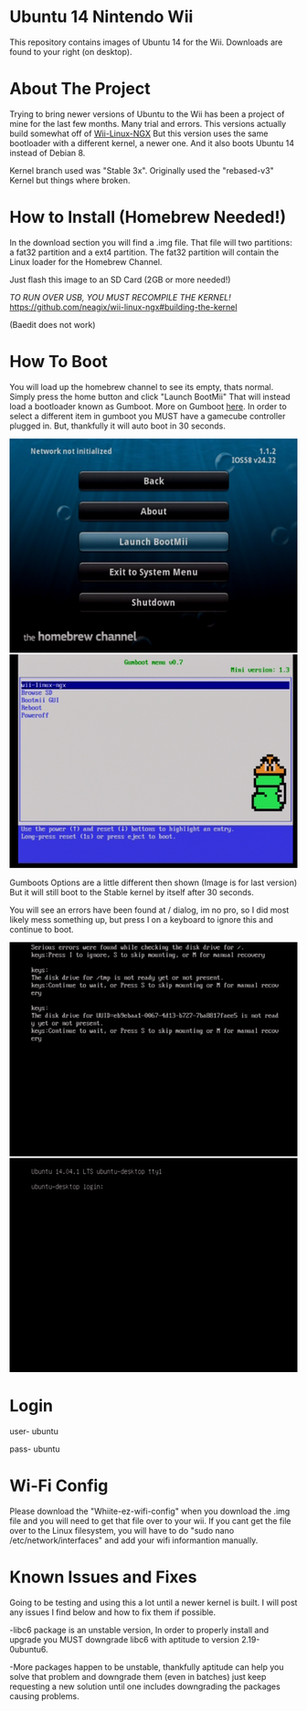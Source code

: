 # Ubuntu 14 Nintendo Wii



This repository contains images of Ubuntu 14 for the Wii. Downloads are found to your right (on desktop).

# About The Project
Trying to bring newer versions of Ubuntu to the Wii has been a project of mine for the last few months. Many trial and errors.
This versions actually build somewhat off of [Wii-Linux-NGX](https://github.com/neagix/wii-linux-ngx)
But this version uses the same bootloader with a different kernel, a newer one. And it also boots Ubuntu 14 instead of Debian 8.

Kernel branch used was "Stable 3x". Originally used the "rebased-v3" Kernel but things where broken.

# How to Install (Homebrew Needed!)
In the download section you will find a .img file. That file will two partitions: a fat32 partition and a ext4 partition. The fat32 partition will contain the Linux loader for the Homebrew Channel.

Just flash this image to an SD Card (2GB or more needed!)

*TO RUN OVER USB, YOU MUST RECOMPILE THE KERNEL!*
https://github.com/neagix/wii-linux-ngx#building-the-kernel 

(Baedit does not work)


# How To Boot
You will load up the homebrew channel to see its empty, thats normal. Simply press the home button and click "Launch BootMii"
That will instead load a bootloader known as Gumboot. More on Gumboot [here](https://neagix.github.io/gumboot/).
In order to select a different item in gumboot you MUST have a gamecube controller plugged in. But, thankfully it will auto boot in 30 seconds.

![alt text](https://github.com/Wiibuntu/Ubuntu14-Wii/blob/main/Screenshots/Screen%20Shot%202023-10-17%20at%205.50.29%20PM.png) ![alt text](https://github.com/Wiibuntu/Ubuntu14-Wii/blob/main/Screenshots/Screen%20Shot%202023-10-17%20at%205.50.53%20PM.png) 

Gumboots Options are a little different then shown (Image is for last version) But it will still boot to the Stable kernel by itself after 30 seconds.

You will see an errors have been found at / dialog, im no pro, so I did most likely mess something up, but press I on a keyboard to ignore this and continue to boot.

![alt text](https://github.com/Wiibuntu/Ubuntu14-Wii/blob/main/Screenshots/Screen%20Shot%202023-10-17%20at%205.52.04%20PM.png) ![alt text](https://github.com/Wiibuntu/Ubuntu14-Wii/blob/main/Screenshots/Screen%20Shot%202023-10-17%20at%205.52.19%20PM.png)

# Login
user- ubuntu

pass- ubuntu

# Wi-Fi Config

Please download the "Whiite-ez-wifi-config" when you download the .img file and you will need to get that file over to your wii. If you cant get the file over to the Linux filesystem, you will have to do "sudo nano /etc/network/interfaces" and add your wifi informantion manually.

# Known Issues and Fixes

Going to be testing and using this a  lot until a newer kernel is built. I will post any issues I find below and how to fix them if possible.


-libc6 package is an unstable version, In order to properly install and upgrade you MUST downgrade libc6 with aptitude to version 2.19-0ubuntu6.

-More packages happen to be unstable, thankfully aptitude can help you solve that problem and downgrade them (even in batches) just keep requesting a new solution until one includes downgrading the packages causing problems.

